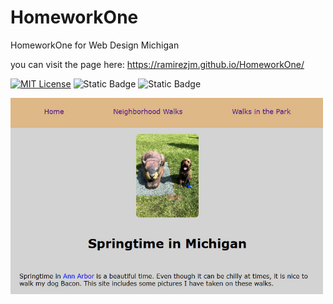 # HomeworkOne
HomeworkOne for Web Design Michigan

you can visit the page here: https://ramirezjm.github.io/HomeworkOne/

[![MIT License](https://img.shields.io/badge/License-MIT-green.svg)](https://choosealicense.com/licenses/mit/)
![Static Badge](https://img.shields.io/badge/HTML5-%23f06529)
![Static Badge](https://img.shields.io/badge/CSS3-%232965f1)

<img src="./images/screenshot.jpg" width=500>
